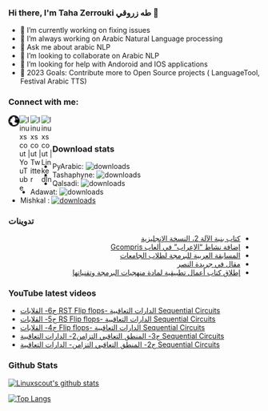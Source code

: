 ### Hi there, I'm Taha Zerrouki طه زروقي 👋
- 🔭 I’m currently working on fixing issues
- 🔭 I’m always working on Arabic Natural Language processing
- 💬 Ask me about arabic NLP
- 👯 I’m looking to collaborate on Arabic NLP
- 🤔 I’m looking for help with Andoroid and IOS applications
- 🥅 2023 Goals: Contribute more to Open Source projects ( LanguageTool, Festival Arabic TTS)

### Connect with me:

[<img align="left" alt="tahadz.com" width="22px" src="https://raw.githubusercontent.com/iconic/open-iconic/master/svg/globe.svg" />](http://tahadz.com)
[<img align="left" alt="linuxscout | YouTube" width="22px" src="https://cdn.jsdelivr.net/npm/simple-icons@v3/icons/youtube.svg" />](https://www.youtube.com/@taha.zerrouki)
[<img align="left" alt="linuxscout | Twitter" width="22px" src="https://cdn.jsdelivr.net/npm/simple-icons@v3/icons/twitter.svg" />](http://twitter.com/linuxscout)
[<img align="left" alt="linuxscout | LinkedIn" width="22px" src="https://cdn.jsdelivr.net/npm/simple-icons@v3/icons/linkedin.svg" />](https://www.linkedin.com/in/tahazerrouki/)
<br />
<br />

### Download stats
* PyArabic: ![downloads](https://img.shields.io/pypi/dm/PyArabic?style=plastic)
* Tashaphyne: ![downloads](https://img.shields.io/pypi/dm/tashaphyne?style=plastic)
* Qalsadi: ![downloads](https://img.shields.io/pypi/dm/qalsadi?style=plastic)
* Adawat: ![downloads](https://img.shields.io/pypi/dm/adawat?style=plastic)
* Mishkal : [![downloads]( https://img.shields.io/sourceforge/dt/mishkal.svg)](http://sourceforge.org/projects/mishkal)


### تدوينات


<div dir="rtl">

<!-- BLOG-POST-LIST:START -->
- [كتاب بنية الآلة 2، النسخة الإنجليزية](https://tahadz.wordpress.com/2024/04/02/%d9%83%d8%aa%d8%a7%d8%a8-%d8%a8%d9%86%d9%8a%d8%a9-%d8%a7%d9%84%d8%a2%d9%84%d8%a9-2%d8%8c-%d8%a7%d9%84%d9%86%d8%b3%d8%ae%d8%a9-%d8%a7%d9%84%d8%a5%d9%86%d8%ac%d9%84%d9%8a%d8%b2%d9%8a%d8%a9/)
- [إضافة نشاط “الإعراب” في ألعاب Gcompris](https://tahadz.wordpress.com/2024/03/15/1028/)
- [المسابقة العربية للبرمجة لطلاب الجامعات](https://tahadz.wordpress.com/2024/03/11/%d8%a7%d9%84%d9%85%d8%b3%d8%a7%d8%a8%d9%82%d8%a9-%d8%a7%d9%84%d8%b9%d8%b1%d8%a8%d9%8a%d8%a9-%d9%84%d9%84%d8%a8%d8%b1%d9%85%d8%ac%d8%a9-%d9%84%d8%b7%d9%84%d8%a7%d8%a8-%d8%a7%d9%84%d8%ac%d8%a7%d9%85/)
- [مقال في جريدة النصر](https://tahadz.wordpress.com/2023/10/29/%d9%85%d9%82%d8%a7%d9%84-%d9%81%d9%8a-%d8%ac%d8%b1%d9%8a%d8%af%d8%a9-%d8%a7%d9%84%d9%86%d8%b5%d8%b1/)
- [إطلاق كتاب أعمال تطبيقية لمادة منهجيات البرمجة وتقنياتها](https://tahadz.wordpress.com/2023/09/26/mtibook/)
<!-- BLOG-POST-LIST:END -->
</div>


### YouTube latest videos
<!-- YOUTUBE:START -->
- [ج6- القلابات RST Flip flops- الدارات التعاقبية  Sequential Circuits](https://www.youtube.com/watch?v=tDcjXMV98Kc)
- [ج5- القلابات RS Flip flops- الدارات التعاقبية  Sequential Circuits](https://www.youtube.com/watch?v=bz8Ym7N0xIY)
- [ج4- القلابات Flip flops- الدارات التعاقبية  Sequential Circuits](https://www.youtube.com/watch?v=9Mw4CZZgoNM)
- [ج3- المنطق التعاقبي التزامن2- الدارات التعاقبية  Sequential Circuits](https://www.youtube.com/watch?v=cCG9tKSVe4I)
- [ج2- المنطق التعاقبي التزامن- الدارات التعاقبية  Sequential Circuits](https://www.youtube.com/watch?v=d5gh7NUrtB8)
<!-- YOUTUBE:END -->

### Github Stats
[![Linuxscout's github stats](https://github-readme-stats.vercel.app/api?username=linuxscout&show_icons=true)](https://github.com/anuraghazra/github-readme-stats)

[![Top Langs](https://github-readme-stats.vercel.app/api/top-langs/?username=linuxscout&layout=compact)](https://github.com/anuraghazra/github-readme-stats)

<!--
**linuxscout/linuxscout** is a ✨ _special_ ✨ repository because its `README.md` (this file) appears on your GitHub profile.

Here are some ideas to get you started:

- 🔭 I’m currently working on ...
- 🌱 I’m currently learning ...
- 👯 I’m looking to collaborate on ...
- 🤔 I’m looking for help with ...
- 💬 Ask me about ...
- 📫 How to reach me: ...
- 😄 Pronouns: ...
- ⚡ Fun fact: ...
-->

